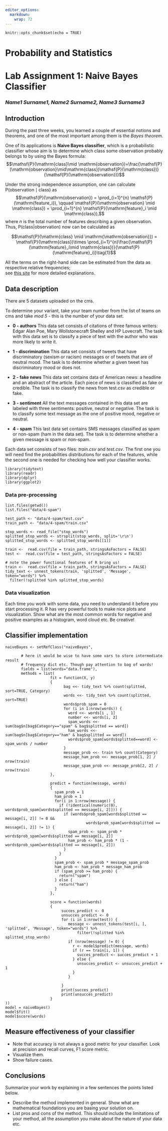 ```yaml
---
editor_options:
  markdown:
    wrap: 72
---
```


```{r setup, include=FALSE}
knitr::opts_chunk$set(echo = TRUE)
```

# Probability and Statistics

# Lab Assignment 1: Naive Bayes Classifier

### *Name1 Surname1, Name2 Surname2, Name3 Surname3*

## Introduction

During the past three weeks, you learned a couple of essential notions
and theorems, and one of the most important among them is the *Bayes
theorem*.

One of its applications is **Naive Bayes classifier**, which is a
probabilistic classifier whose aim is to determine which class some
observation probably belongs to by using the Bayes formula:
$$\mathsf{P}(\mathrm{class}\mid \mathrm{observation})=\frac{\mathsf{P}(\mathrm{observation}\mid\mathrm{class})\mathsf{P}(\mathrm{class})}{\mathsf{P}(\mathrm{observation})}$$

Under the strong independence assumption, one can calculate
$\mathsf{P}(\mathrm{observation} \mid \mathrm{class})$ as
$$\mathsf{P}(\mathrm{observation}) = \prod_{i=1}^{n} \mathsf{P}(\mathrm{feature_i}), \qquad \mathsf{P}(\mathrm{observation} \mid \mathrm{class}) = \prod_{i=1}^{n} \mathsf{P}(\mathrm{feature}_i \mid \mathrm{class}),$$
where $n$ is the total number of features describing a given
observation. Thus, $\mathsf{P}(\mathrm{class}|\mathrm{observation})$ now
can be calculated as

$$\mathsf{P}(\mathrm{class} \mid \mathrm{\mathrm{observation}}) = \mathsf{P}(\mathrm{class})\times \prod_{i=1}^{n}\frac{\mathsf{P}(\mathrm{feature}_i\mid \mathrm{class})}{\mathsf{P}(\mathrm{feature}_i)}\tag{1}$$

All the terms on the right-hand side can be estimated from the data as
respective relative frequencies;\
see [this
site](https://monkeylearn.com/blog/practical-explanation-naive-bayes-classifier/)
for more detailed explanations.

## Data description

There are 5 datasets uploaded on the cms.

To determine your variant, take your team number from the list of teams
on cms and take *mod 5* - this is the number of your data set.

-   **0 - authors** This data set consists of citations of three famous
    writers: Edgar Alan Poe, Mary Wollstonecraft Shelley and HP
    Lovecraft. The task with this data set is to classify a piece of
    text with the author who was more likely to write it.

-   **1 - discrimination** This data set consists of tweets that have
    discriminatory (sexism or racism) messages or of tweets that are of
    neutral mood. The task is to determine whether a given tweet has
    discriminatory mood or does not.

-   **2 - fake news** This data set contains data of American news: a
    headline and an abstract of the article. Each piece of news is
    classified as fake or credible. The task is to classify the news
    from test.csv as credible or fake.

-   **3 - sentiment** All the text messages contained in this data set
    are labeled with three sentiments: positive, neutral or negative.
    The task is to classify some text message as the one of positive
    mood, negative or neutral.

-   **4 - spam** This last data set contains SMS messages classified as
    spam or non-spam (ham in the data set). The task is to determine
    whether a given message is spam or non-spam.

Each data set consists of two files: *train.csv* and *test.csv*. The
first one you will need find the probabilities distributions for each of
the features, while the second one is needed for checking how well your
classifier works.

```{r}
library(tidytext)
library(readr)
library(dplyr)
library(ggplot2)
```
    
### Data pre-processing

```{r}
list.files(getwd())
list.files("data/4-spam")
```

```{r}
test_path <- "data/4-spam/test.csv"
train_path <- "data/4-spam/train.csv"

stop_words <- read_file("stop_words")
splitted_stop_words <- strsplit(stop_words, split='\r\n')
splitted_stop_words <- splitted_stop_words[[1]]
```

```{r}
train <-  read.csv(file = train_path, stringsAsFactors = FALSE)
test <-  read.csv(file = test_path, stringsAsFactors = FALSE)
```

```{r}
# note the power functional features of R bring us! 
train <-  read.csv(file = train_path, stringsAsFactors = FALSE)
tidy_text <- unnest_tokens(train, 'splitted', 'Message', token="words") %>%
  filter(!splitted %in% splitted_stop_words)

```

### Data visualization

Each time you work with some data, you need to understand it before you
start processing it. R has very powerful tools to make nice plots and
visualization. Show what are the most common words for negative and
positive examples as a histogram, word cloud etc. Be creative!

## Classifier implementation

```{r}
naiveBayes <- setRefClass("naiveBayes",
                          
       # here it would be wise to have some vars to store intermediate result
       # frequency dict etc. Though pay attention to bag of wards! 
       fields = list(words="data.frame"),
       methods = list(
                    fit = function(X, y)
                    {
                          bag <<- tidy_text %>% count(splitted, sort=TRUE, Category)
                          words <<- tidy_text %>% count(splitted, sort=TRUE)
                          words$prob_spam = 0
                          for (i in 1:nrow(words)) {
                            word <<- words[i , 1]
                            number <<- words[i, 2]
                            spam_words <<- sum(bag$n[bag$Category=="spam" & bag$splitted == word])
                            ham_words <<- sum(bag$n[bag$Category=="ham" & bag$splitted == word])
                            words$prob_spam[words$splitted==word] <- spam_words / number
                          }
                          message_prob <<- train %>% count(Category)
                          message_ham_prob <<- message_prob[1, 2] / nrow(train)
                          message_spam_prob <<- message_prob[2, 2] / nrow(train)
                    },
                    
                    predict = function(message, words)
                    {
                      spam_prob = 1
                      ham_prob = 1
                      for(i in 1:nrow(message)) {
                        if (!identical(numeric(0), words$prob_spam[words$splitted == message[i, 2]])) {
                          if (words$prob_spam[words$splitted == message[i, 2]] != 0 &&
                                    words$prob_spam[words$splitted == message[i, 2]] != 1) {
                            spam_prob <- spam_prob * words$prob_spam[words$splitted == message[i, 2]]
                            ham_prob <- ham_prob * (1 - words$prob_spam[words$splitted == message[i, 2]])
                          }
                        }
                      }
                      spam_prob <- spam_prob * message_spam_prob
                      ham_prob <- ham_prob * message_ham_prob
                      if (spam_prob >= ham_prob) {
                        return("spam")
                      } else {
                        return("ham")
                      }
                    },
                    
                    score = function(words)
                    {
                         succes_predict <- 0
                         unsucces_predict <- 0
                         for (i in 1:nrow(test)) {
                            message <- unnest_tokens(test[i, ], 'splitted', 'Message', token="words") %>%
                                filter(!splitted %in% splitted_stop_words)
                            if (nrow(message) != 0) {
                              r <- model$predict(message, words)
                              if (r == train[i, 1]) {
                                succes_predict <- succes_predict + 1
                              } else {
                                unsucces_predict <- unsucces_predict + 1
                              }
                            }
                            
                         }
                         print(succes_predict)
                         print(unsucces_predict)
                    }
))
model = naiveBayes()
model$fit()
model$score(words)
```

## Measure effectiveness of your classifier
-   Note that accuracy is not always a good metric for your classifier.
    Look at precision and recall curves, F1 score metric.
-   Visualize them.
-   Show failure cases.

## Conclusions

Summarize your work by explaining in a few sentences the points listed
below.

-   Describe the method implemented in general. Show what are
    mathematical foundations you are basing your solution on.
-   List pros and cons of the method. This should include the
    limitations of your method, all the assumption you make about the
    nature of your data etc.
